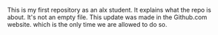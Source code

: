 This is my first repository as an alx student.
It explains what the repo is about.
It's not an empty file.
This update was made in the Github.com website.
which is the only time we are allowed to do so.
